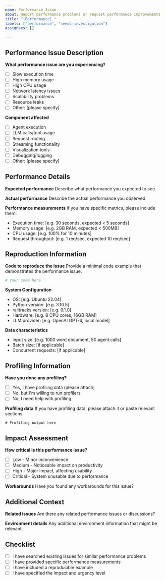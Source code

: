 ```yaml
---
name: Performance Issue
about: Report performance problems or request performance improvements
title: "[Performance] "
labels: ["performance", "needs-investigation"]
assignees: []

---
```


## Performance Issue Description
**What performance issue are you experiencing?**
- [ ] Slow execution time
- [ ] High memory usage
- [ ] High CPU usage
- [ ] Network latency issues
- [ ] Scalability problems
- [ ] Resource leaks
- [ ] Other: [please specify]

**Component affected**
- [ ] Agent execution
- [ ] LLM calls/tool usage
- [ ] Request routing
- [ ] Streaming functionality
- [ ] Visualization tools
- [ ] Debugging/logging
- [ ] Other: [please specify]

## Performance Details
**Expected performance**
Describe what performance you expected to see.

**Actual performance**
Describe the actual performance you observed.

**Performance measurements**
If you have specific metrics, please include them:
- Execution time: [e.g. 30 seconds, expected < 5 seconds]
- Memory usage: [e.g. 2GB RAM, expected < 500MB]
- CPU usage: [e.g. 100% for 10 minutes]
- Request throughput: [e.g. 1 req/sec, expected 10 req/sec]

## Reproduction Information
**Code to reproduce the issue**
Provide a minimal code example that demonstrates the performance issue:
```python
# Your code here
```

**System Configuration**
- OS: [e.g. Ubuntu 22.04]
- Python version: [e.g. 3.10.5]
- railtracks version: [e.g. 0.1.0]
- Hardware: [e.g. 8 CPU cores, 16GB RAM]
- LLM provider: [e.g. OpenAI GPT-4, local model]

**Data characteristics**
- Input size: [e.g. 1000 word document, 50 agent calls]
- Batch size: [if applicable]
- Concurrent requests: [if applicable]

## Profiling Information
**Have you done any profiling?**
- [ ] Yes, I have profiling data (please attach)
- [ ] No, but I'm willing to run profilers
- [ ] No, I need help with profiling

**Profiling data**
If you have profiling data, please attach it or paste relevant sections:
```
# Profiling output here
```

## Impact Assessment
**How critical is this performance issue?**
- [ ] Low - Minor inconvenience
- [ ] Medium - Noticeable impact on productivity
- [ ] High - Major impact, affecting usability
- [ ] Critical - System unusable due to performance

**Workarounds**
Have you found any workarounds for this issue?

## Additional Context
**Related issues**
Are there any related performance issues or discussions?

**Environment details**
Any additional environment information that might be relevant.

## Checklist
- [ ] I have searched existing issues for similar performance problems
- [ ] I have provided specific performance measurements
- [ ] I have included a reproducible example
- [ ] I have specified the impact and urgency level